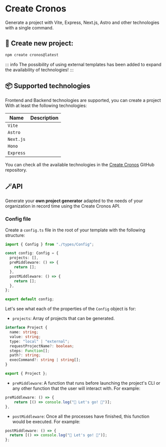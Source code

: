 # Create Cronos

Generate a project with Vite, Express, Next.js, Astro and other technologies with a single command.

## 🚀 Create new project:

```bash
npm create cronos@latest
```

::: info
The possibility of using external templates has been added to expand the availability of technologies!
:::

## 📦 Supported technologies

Frontend and Backend technologies are supported, you can create a project With at least the following technologies:

| Name      | Description |
| --------- | ----------- |
| `Vite`    |             |
| `Astro`   |             |
| `Next.js` |             |
| `Hono `   |             |
| `Express` |             |

You can check all the available technologies in the [Create Cronos](#api) GitHub repository.

## 🪄API

Generate your **own project generator** adapted to the needs of your organization in record time using the Create Cronos API.

### Config file

Create a `config.ts` file in the root of your template with the following structure:

```typescript
import { Config } from "./types/Config";

const config: Config = {
  projects: [],
  preMiddleware: () => {
    return [];
  },
  postMiddleware: () => {
    return [];
  },
};

export default config;
```

Let's see what each of the properties of the `Config` object is for:

- `projects`: Array of projects that can be generated.

```typescript
interface Project {
  name: string;
  value: string;
  type: "local" | "external";
  requestProjectName?: boolean;
  steps: Function[];
  path?: string;
  execCommand?: string | string[];
}

export { Project };
```

- `preMiddleware`: A function that runs before launching the project's CLI or any other function that the user will interact with. For example:

```typescript
preMiddleware: () => {
    return [() => console.log("🚀 Let's go! 🚀")];
},
```

- `postMiddleware`: Once all the processes have finished, this function would be executed. For example:

```typescript
postMiddleware: () => {
  return [() => console.log("🚀 Let's go! 🚀")];
};
```
